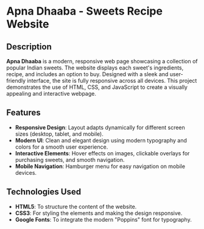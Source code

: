 # Apna Dhaaba - Sweets Recipe Website

## Description

**Apna Dhaaba** is a modern, responsive web page showcasing a collection of popular Indian sweets. The website displays each sweet's ingredients, recipe, and includes an option to buy. Designed with a sleek and user-friendly interface, the site is fully responsive across all devices. This project demonstrates the use of HTML, CSS, and JavaScript to create a visually appealing and interactive webpage.

## Features

- **Responsive Design**: Layout adapts dynamically for different screen sizes (desktop, tablet, and mobile).
- **Modern UI**: Clean and elegant design using modern typography and colors for a smooth user experience.
- **Interactive Elements**: Hover effects on images, clickable overlays for purchasing sweets, and smooth navigation.
- **Mobile Navigation**: Hamburger menu for easy navigation on mobile devices.

## Technologies Used

- **HTML5**: To structure the content of the website.
- **CSS3**: For styling the elements and making the design responsive.
- **Google Fonts**: To integrate the modern "Poppins" font for typography.

